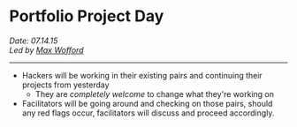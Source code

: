 # Portfolio Project Day

_Date: 07.14.15_  
_Led by [Max Wofford](https://github.com/MaxWofford)_

-------------------------------------------------------------------------------

- Hackers will be working in their existing pairs and continuing their projects
  from yesterday
  - They are _completely welcome_ to change what they're working on
- Facilitators will be going around and checking on those pairs, should any red
  flags occur, facilitators will discuss and proceed accordingly.
